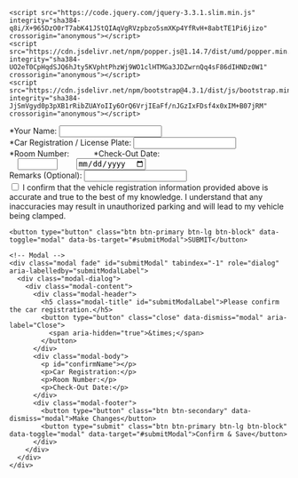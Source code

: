 <html lang="en">
  <head>
  <!-- Required meta tags -->
    <meta charset="utf-8">
    <meta name="viewport" content="width=device-width, initial-scale=1, shrink-to-fit=no">
    <!-- Bootstrap CSS -->
    <link rel="stylesheet" href="https://cdn.jsdelivr.net/npm/bootstrap@4.3.1/dist/css/bootstrap.min.css" integrity="sha384-ggOyR0iXCbMQv3Xipma34MD+dH/1fQ784/j6cY/iJTQUOhcWr7x9JvoRxT2MZw1T" crossorigin="anonymous">
    <link rel="stylesheet" href="reg.css">
  </head>

 <!-- Optional JavaScript  
 jQuery first, then Popper.js, then Bootstrap JS -->
    <script src="https://code.jquery.com/jquery-3.3.1.slim.min.js" integrity="sha384-q8i/X+965DzO0rT7abK41JStQIAqVgRVzpbzo5smXKp4YfRvH+8abtTE1Pi6jizo" crossorigin="anonymous"></script>
    <script src="https://cdn.jsdelivr.net/npm/popper.js@1.14.7/dist/umd/popper.min.js" integrity="sha384-UO2eT0CpHqdSJQ6hJty5KVphtPhzWj9WO1clHTMGa3JDZwrnQq4sF86dIHNDz0W1" crossorigin="anonymous"></script>
    <script src="https://cdn.jsdelivr.net/npm/bootstrap@4.3.1/dist/js/bootstrap.min.js" integrity="sha384-JjSmVgyd0p3pXB1rRibZUAYoIIy6OrQ6VrjIEaFf/nJGzIxFDsf4x0xIM+B07jRM" crossorigin="anonymous"></script>


<form action="https://api.sheetmonkey.io/form/iQMYhHKk257VGevi81mAqL" method="post" class="font-weight-bold text-uppercase">
    <div class="form-group">
    <label for="NAME">*Your Name:</label>
    <input type="text" id="NAME" name="NAME" class="form-control" autocomplete="off"  onkeyup="this.value = this.value.toUpperCase();" required>
    </div>
    <div class="form-group">
    <label for="CAR-REGISTRATION">*Car Registration / License Plate:</label>
    <input type="text" id="CAR-REGISTRATION" name="CAR-REGISTRATION" class="form-control" autocomplete="off" onkeyup="this.value = this.value.toUpperCase();" required>
    </div>
    <div class="form-group row">
    <label for="ROOM" class="col-sm-5">*Room Number:</label>
    <label for="CHECK-OUT" class="col-sm-6" style="margin-left:40px">*Check-Out Date:</label>
    </div>
    <div class="form-group row">
    <label style="padding-left:15px"></label>
    <input type="number" min="80" max="5118" id="ROOM" name="ROOM" class="form-control col-sm-5" autocomplete="off" required>
    <input type="datetime-local" id="CHECK-IN" name="CHECK-IN" class="form-control" autocomplete="off" required hidden>
    <input type="date" id="CHECK-OUT" name="CHECK-OUT" class="form-control col-sm-6" style="margin-left:30px" autocomplete="off" required>
    </div>
    <div class="form-group">
    <label for="OBSERVATIONS">Remarks (Optional):</label>
    <input type="text" id="OBSERVATIONS" name="OBSERVATIONS" class="form-control" autocomplete="off" style="text-transform: capitalize;">
    </div>
    <div class="form-group">    
    <label for="CONFIRMED" style="word-wrap:break-word">
    <input type="checkbox" id="CONFIRMED" name="CONFIRMED" value="Yes" required> I confirm that the vehicle registration information provided above is accurate and true to the best of my knowledge. I understand that any inaccuracies may result in unauthorized parking and will lead to my vehicle being clamped.</label>
    </div>

    <button type="button" class="btn btn-primary btn-lg btn-block" data-toggle="modal" data-bs-target="#submitModal">SUBMIT</button>

    <!-- Modal -->
    <div class="modal fade" id="submitModal" tabindex="-1" role="dialog" aria-labelledby="submitModalLabel">
      <div class="modal-dialog">
        <div class="modal-content">
          <div class="modal-header">
            <h5 class="modal-title" id="submitModalLabel">Please confirm the car registration.</h5>
            <button type="button" class="close" data-dismiss="modal" aria-label="Close">
              <span aria-hidden="true">&times;</span>
            </button>
          </div>
          <div class="modal-body">
            <p id="confirmName"></p>
            <p>Car Registration:</p>
            <p>Room Number:</p>
            <p>Check-Out Date:</p>
          </div>
          <div class="modal-footer">
            <button type="button" class="btn btn-secondary" data-dismiss="modal">Make Changes</button>
            <button type="submit" class="btn btn-primary btn-lg btn-block" data-toggle="modal" data-target="#submitModal">Confirm & Save</button>
          </div>
        </div>
      </div>
    </div>
  </form>
</html>

<script>
// getFullYear, getMonth, getDate, getHours, getMinutes all return values of local time.
const convertToDateTimeLocalString = (date) => {
  const year = date.getFullYear();
  const month = (date.getMonth() + 1).toString().padStart(2, "0");
  const day = date.getDate().toString().padStart(2, "0");
  const hours = date.getHours().toString().padStart(2, "0");
  const minutes = date.getMinutes().toString().padStart(2, "0");

  return `${year}-${month}-${day}T${hours}:${minutes}`;
}
//Check-in date as today
const currentTime = new Date();
document.getElementById('CHECK-IN').value = convertToDateTimeLocalString(currentTime);
//Minimun check-out date from 1 day ahead
var minDate = new Date(currentTime.setDate(currentTime.getDate() + 1)).toISOString().split("T")[0];
document.getElementsByName("CHECK-OUT")[0].setAttribute('min', minDate);
</script>
